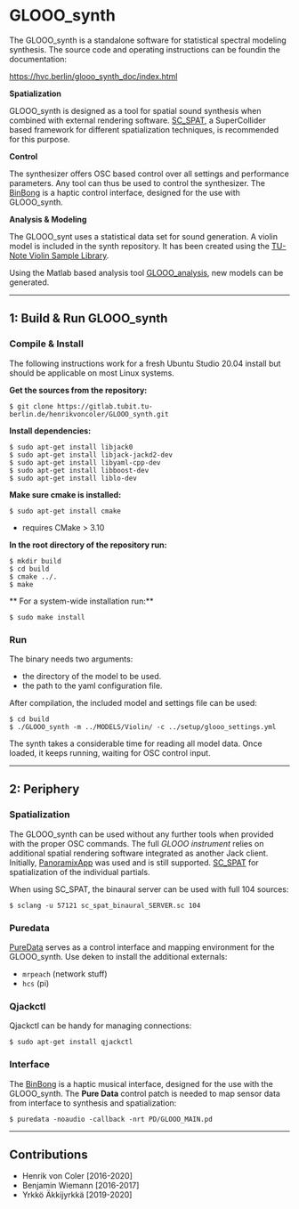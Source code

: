 # GLOOO_synth

The GLOOO_synth is a standalone
software for statistical spectral modeling synthesis.
The source code and operating instructions
can be foundin the documentation:

https://hvc.berlin/glooo_synth_doc/index.html

**Spatialization**

GLOOO_synth is designed as a tool for spatial sound synthesis when combined with external rendering software.
[SC_SPAT](https://gitlab.tubit.tu-berlin.de/henrikvoncoler/sc_spat/),
a SuperCollider based framework for different spatialization techniques, is recommended for this purpose.

**Control**

The synthesizer offers OSC based control over all settings and performance parameters. Any tool can thus be used to control the synthesizer. The [BinBong]((https://gitlab.tubit.tu-berlin.de/henrikvoncoler/binbong_2)) is a haptic control interface, designed
for the use with GLOOO_synth.

**Analysis & Modeling**

The GLOOO_synt uses a statistical data set for
sound generation. A violin model is included in
the synth repository. It has been created using
the [TU-Note Violin Sample Library](https://depositonce.tu-berlin.de/handle/11303/7527).

Using the Matlab based analysis tool [GLOOO_analysis](https://gitlab.tubit.tu-berlin.de/henrikvoncoler/GLOOO_analysis), new models can be generated.


------

## 1: Build & Run GLOOO_synth

### Compile & Install

The following instructions work for a fresh Ubuntu Studio 20.04 install but should be applicable on most Linux systems.

**Get the sources from the repository:**

	$ git clone https://gitlab.tubit.tu-berlin.de/henrikvoncoler/GLOOO_synth.git


**Install dependencies:**

```shell
$ sudo apt-get install libjack0
$ sudo apt-get install libjack-jackd2-dev
$ sudo apt-get install libyaml-cpp-dev
$ sudo apt-get install libboost-dev
$ sudo apt-get install liblo-dev
```

 

**Make sure cmake is installed:**

    $ sudo apt-get install cmake

- requires CMake > 3.10

**In the root directory of the repository run:**

```shell
$ mkdir build
$ cd build
$ cmake ../.
$ make
```

** For a system-wide installation run:**

    $ sudo make install


### Run


The binary needs two arguments:
- the directory of the model to be used.
- the path to the yaml configuration file.

After compilation, the included model and settings file can be used:

    $ cd build
    $ ./GLOOO_synth -m ../MODELS/Violin/ -c ../setup/glooo_settings.yml

The synth takes a considerable time for reading all model data.
Once loaded, it keeps running, waiting for OSC control input.


------

## 2: Periphery

### Spatialization

The GLOOO_synth can be used without any further tools when
provided with the proper OSC commands.
The full *GLOOO instrument* relies on additional spatial
rendering software integrated as another Jack client.
Initially, [PanoramixApp](https://forum.ircam.fr/projects/detail/panoramix/) was used and is still supported.
[SC_SPAT](https://gitlab.tubit.tu-berlin.de/henrikvoncoler/sc_spat/) for spatialization of the individual partials.

When using SC_SPAT, the binaural server can be used
with full 104 sources:

    $ sclang -u 57121 sc_spat_binaural_SERVER.sc 104


### Puredata

[PureData](https://puredata.info/) serves as a control interface and
mapping environment for the GLOOO_synth.
Use deken to install the additional externals:

- `mrpeach` (network stuff)
- `hcs` (pi)




### Qjackctl

Qjackctl can be handy for managing connections:

    $ sudo apt-get install qjackctl



### Interface

The [BinBong](https://gitlab.tubit.tu-berlin.de/henrikvoncoler/binbong_2)
is a haptic musical interface, designed for the use with the GLOOO_synth.
The **Pure Data** control patch is needed to map sensor
data from interface to synthesis and spatialization:

    $ puredata -noaudio -callback -nrt PD/GLOOO_MAIN.pd

-----


## Contributions

* Henrik von Coler [2016-2020]
* Benjamin Wiemann [2016-2017]
* Yrkkö Äkkijyrkkä [2019-2020]
